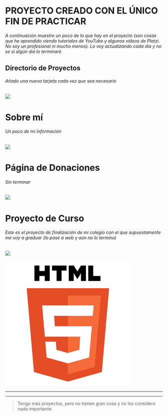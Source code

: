 # PROYECTO CREADO CON EL ÚNICO FIN DE PRACTICAR
###### A continuación muestro un poco de lo que hay en el proyecto (son cosas que he aprendido viendo tutoriales de YouTube y algunos vídeos de Platzi. No soy un profesional ni mucho menos). Lo voy actualizando cada día y no se si algún dia lo terminaré. 
## Directorio de Proyectos
###### Añado una nueva tarjeta cada vez que sea necesario
![](https://lh3.googleusercontent.com/POJZ3oVacoVilCs8Hq4tRDoKo1nCv2mzqH-DwhMchP8FWn-3gRZP4kWnkCvINaYzs8ucKm7YoOpApHBgaPvCfChO-IweAiRy04SNf2tL1ls6-56WYpQdUGs1aptDQdcKLxFDoVoyRI-ZCxnVUgpaJyUSBDMCwwGDSENrbtU2Rvt5IcABelKVAswcB__zRFULfrdgvmNklKipQxZCMOk-9Ox70IMQu7tGr-fdSv9LttS-ekcEGsroIHTm3dfbB6Ajpzl6twj_lRCLT55CMs9NVBHlwH9WethiUjy0cYYxiDXyQOCvpCS-1e_tCo3GpTm7goFD6uTw24Fe4ZBR-5fXG1JPp-nR8ZnuumFQqIqOPu4OxOA4LNTUdX6Tew7wv0YAU5GVWPxMJQRC9WHkAXFgLrxfXGrkUXtpGap-TK3srJvaTKJRrkHgZYhFVHK15ZHcntAOux12jjVfFm1rr3D7gqYTaZjnroXTIAM42TGRzOSe5qJjac8L14MJvq48qP0xJZ6mg4GMt50ndasNHE3zZ19YrAeDXQ7G3l6usU_bfi2jn25dB7XwA139bZY6BTofFaliaAXxoxfKvDWE5yUea-wTU0XlBswK6ZV4c6sDdgbY3b7gKOMm4vYT5-gjple3Z3FBhRa7aiiUBO5-bnu2UP6IFdROfPeMKQSOl6W2VLz75qw5zX4Ow1bXggt7=w1113-h625-no?authuser=0)
# Sobre mí
###### Un poco de mi información
![](https://lh3.googleusercontent.com/OiVak6yUIEJblINFH_sbl-xUfBM8dqBqEaFDrGydxGRBcS9WyvtTyxkrXhV6BoLubgqoJRw0cRpJg1AV7Is2NgE8aiOBYXzchm4qbj1Un1iTaXOlShEAt3RVXvrzdTsdemD7fNM0xXyKoykjilbtD3GNA0OodVTXpwM4-40vkJabS6NZLEbrAKo9CLMBXg_4GLscM7h976Rq4CtiT3gCmmpk81jD2fQVkkvFsPjDea9dGKNXyu8Tbgk87XdH1XaWD5hnQjSssPm1fJpvCm0apJ_7LKp7RhQOPOcTWAGQlMZ76MEfpEqoqFoZa9pJo36NB65KOEIxkHO5QiD9f2KdK69La0_4pODAK7mJZND6_gvp9Q_IBqbseE4ZC1B_h1ekM2z49Pjf4-uTiJCuMHoChRBroqElLN2m4JE-ncVqcOWeHscPfgYTu6TSrOk3vkdazAX5UoaNslsz-se7kELsHXWJ_NsU_J91GLX5ACsYj81-tq_wzn0Ifw-hXpiHXyIql3VV6FOhCIdbGOiW27PCs4r-g3m0AqNPq7O9Jm44eOX7ivMvmHKgBUplZqBjmnaBO7vI5dEyUUjBlFk6GwWXP7ssQvfvflwaRTAB5wB_fZhnzlvEzPAdMK5Xf19Z8ajNmXBTahi3EHnCpn1T-7B_FHVPUUYiNs6eIm2v_Bo7NwPbTa1gTB3HejTbD_w2=w1113-h625-no?authuser=0)
# Página de Donaciones 
###### Sin terminar 
![](https://lh3.googleusercontent.com/6Ey7Dehj8KHhOrmNGxM454yPduFgxinPQdOSCdaL7wjM46VkiKkY_vbKeDntcEOrutbJPKaRQt-yRaStKSNPrIjZjcDI8AgroalN-MVRCgdSYZZMdZCtixy6G6kbmyxuiBQaJfuQ7DiPZTYKpszflduvITW093OVtQuN6xvpyeTOey-X-C9sUCQQbkAF7jvcQdPm5dwU0XorGzMhP6VVR1EPHx8RLgNUefOf8drB-MeDQYbrazbsPV084bLOyaq4G3Sv9MsGRYO7-vjek0olMFJGQXIqzUxcYrnObAWV8-b9Gga1xpoRM8804s9RYyMW6vyaK_iNczbedeK3IhwH2hxtUClDYXVu2sYrF8-zOkLqLMtXXGOtxdmGH5yFK9uJLw3bOrEzHWy8QNL5a2XLJ1bRhAawKe7REc2xkKmnXjILVurZ4mA341y-5hVwS7LhbI94wdhRmp0gR_aMc118lKA11e3DGDUqyGsBDEc491iMHA5L_lRaeSMzu7Cc0TlWqitZxcJOnXikqB7oEElrGDcwNgRTKpcomVcUz6BxK_KLtK2ZbfhYdxJB0IbHiZ24weFKZCROLJ65ZGgDjIXGM8I5f6InA_hUubKQwlE7F9dzI_ue0r0BtpcsmeKea0m_soIvLxsWMENF6tnmMyEGd5IKpkPup8rhBQkYnFGKaQ6VLKDEMCmR6VneZ2rS=w1113-h625-no?authuser=0)
# Proyecto de Curso
###### Este es el proyecto de finalización de mi colegio con el que supuestamente me voy a graduar (lo pasé a web y aún no lo termino)
![](https://lh3.googleusercontent.com/43XR_heS7bJTHJ8ypMa3tBHlX-hQrSt4TV3s5gI-8TvjnBCHJIpFlxRLSPg5L5eA8mnUj-t_Z6raMbvUjCv3-18BtTZMGjfxkXPQwXW3BXfQz1nLJhQJrThJhhUnnoBLuZgnQ8WavEh-KCskfBea5kdLWP1ehuIhMUGMJoeuOVA7n9hvWYKj9DQVE9XwqZZZH7a41VWELZXlDU1kpwoqdypZgOnLT4F1ue_R9NhoqrkGVKwU50ojIyAB3mJQlu842mL_1uXKEz6EjclKgkLSPvBndoVelwRbaL2hBaX0YPmp5Ktx2dGwLOxI5AtpQFLpehOV6RaHDDbx4YqMXDRaIjP5nNZVEp_haEClmVlhYeL7o6xlo2rk2W5i96cFytak-GPPRgnsYw4Ih2sjPkZB-hVlHL_29vipxBRf3R3MEgjgwVWrzjZuCsgM8xwxhDIlT5uEzEUmqJw4S182sBbM_9IFXQIZIiK3AUKu7CZvRe-OmnwPKzE-mckSfxb3042T2I4CQ3OztB8pyZplnDOvi6jtqWheUkL2Du3CYqyS39VaJQ6xYuGsROsFQV8TlNyGKcF0i5BZ5VLH2PPAd9mAgLOXixqpP0_dw5zNCKf7U8fIHmfre4lSgIYPttQfxWqpCXoi67YtyR9plqOTFh1awsHgHVKW_xe0o1vegAUXAKtZBIK7Zl2ZvAsL9PI4=w1113-h625-no?authuser=0)

<img src="HTML.png" alt="html5 - logo">

------------


------------

> Tengo más proyectos, pero no tienen gran cosa y no los considero nada importante.
